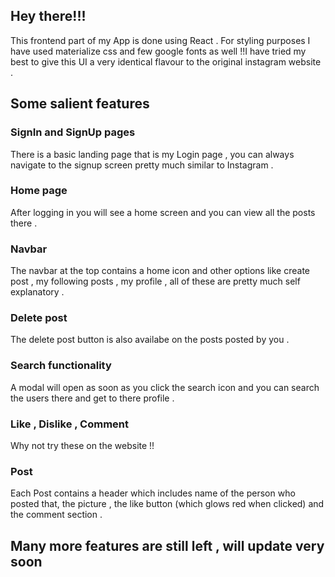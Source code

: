 ## Hey there!!! 
This frontend part of my App is done using React . For styling purposes I have used materialize css and few google fonts as well !!I have tried my best to give this UI a very identical flavour to the original instagram website .
## Some salient features
### SignIn and SignUp pages 
There is a basic landing page that is my Login page , you can always navigate to the signup screen pretty much similar to Instagram .
### Home page 
After logging in you will see a home screen and you can view all the posts there .
### Navbar
The navbar at the top contains a home icon and other options like create post , my following posts , my profile , all of these are pretty much self explanatory .
### Delete post
The delete post button is also availabe on the posts posted by you . 
### Search functionality
A modal will open as soon as you click the search icon and you can search the users there and get to there profile .
### Like , Dislike , Comment
Why not try these on the website !!
### Post
Each Post contains a header which includes name of the person who posted that, the picture , the like button (which glows red when clicked) and the comment section .

## Many more features are still left , will update very soon

